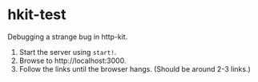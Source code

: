 # hkit-test

Debugging a strange bug in http-kit.

1. Start the server using `start!`.
2. Browse to http://localhost:3000.
3. Follow the links until the browser hangs. (Should be around 2-3 links.)

